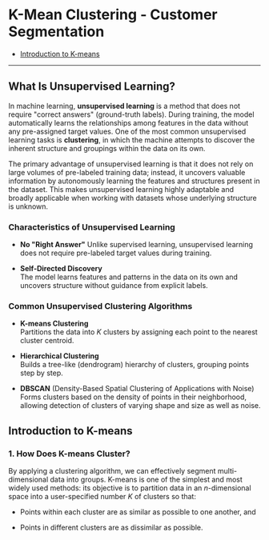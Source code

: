 # K-Mean Clustering - Customer Segmentation

- [Introduction to K-means](#introduction-to-k-means)

-----------------------

## What Is Unsupervised Learning?

In machine learning, **unsupervised learning** is a method that does not require "correct answers" (ground-truth labels). During training, the model automatically learns the relationships among features in the data without any pre-assigned target values. One of the most common unsupervised learning tasks is **clustering**, in which the machine attempts to discover the inherent structure and groupings within the data on its own.

The primary advantage of unsupervised learning is that it does not rely on large volumes of pre-labeled training data; instead, it uncovers valuable information by autonomously learning the features and structures present in the dataset. This makes unsupervised learning highly adaptable and broadly applicable when working with datasets whose underlying structure is unknown.

### Characteristics of Unsupervised Learning

-   **No "Right Answer"**
    Unlike supervised learning, unsupervised learning does not require pre-labeled target values during training.

-   **Self-Directed Discovery**\
    The model learns features and patterns in the data on its own and uncovers structure without guidance from explicit labels.

### Common Unsupervised Clustering Algorithms

-   **K-means Clustering**\
    Partitions the data into *K* clusters by assigning each point to the nearest cluster centroid.

-   **Hierarchical Clustering**\
    Builds a tree-like (dendrogram) hierarchy of clusters, grouping points step by step.

-   **DBSCAN** (Density-Based Spatial Clustering of Applications with Noise)\
    Forms clusters based on the density of points in their neighborhood, allowing detection of clusters of varying shape and size as well as noise.

## Introduction to K-means

### 1. How Does K-means Cluster?

By applying a clustering algorithm, we can effectively segment multi-dimensional data into groups. K-means is one of the simplest and most widely used methods: its objective is to partition data in an *n*-dimensional space into a user-specified number *K* of clusters so that:

-   Points within each cluster are as similar as possible to one another, and

-   Points in different clusters are as dissimilar as possible.

